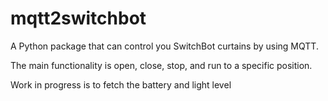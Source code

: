 # mqtt2switchbot
A Python package that can control you SwitchBot curtains by using MQTT.

The main functionality is open, close, stop, and run to a specific position.

Work in progress is to fetch the battery and light level
